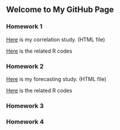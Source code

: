 ## Welcome to My GitHub Page



### Homework 1
[Here](https://bu-ie-360.github.io/spring22-beyzaunsal/IE360_HW1_Beyza.html) is my correlation study. (HTML file)

[Here](https://bu-ie-360.github.io/spring22-beyzaunsal/IE360_HW1_Beyza.r) is the related R codes
 
### Homework 2
[Here](https://bu-ie-360.github.io/spring22-beyzaunsal/IE360_HW_2_Beyza.html) is my forecasting study. (HTML file)

[Here](https://bu-ie-360.github.io/spring22-beyzaunsal/IE_360_HW_2_Beyza.r) is the related R codes

### Homework 3


### Homework 4

